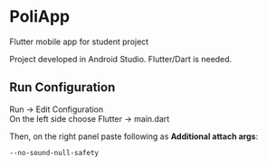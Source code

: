 # PoliApp
Flutter mobile app for student project

Project developed in Android Studio. Flutter/Dart is needed. 

## Run Configuration

Run -> Edit Configuration  
On the left side choose Flutter -> main.dart  

Then, on the right panel paste following as **Additional attach args**: 

```bash
--no-sound-null-safety
```

